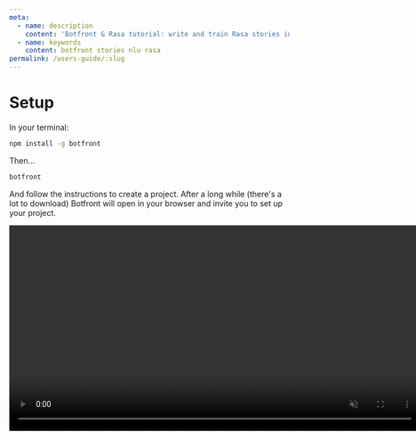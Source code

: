 ```yaml
---
meta:
  - name: description
    content: 'Botfront & Rasa tutorial: write and train Rasa stories in Botfront'
  - name: keywords
    content: botfront stories nlu rasa
permalink: /users-guide/:slug
---
```

# Setup

In your terminal:

```bash
npm install -g botfront
```

Then...

```bash
botfront
```

And follow the instructions to create a project. After a long while (there's a lot to download) Botfront will open in your browser and invite you to set up your project.


<video autoplay muted loop width="740" controls>
  <source src="../../videos/setup.mp4" type="video/mp4">
  Your browser does not support the video tag.
</video> 

